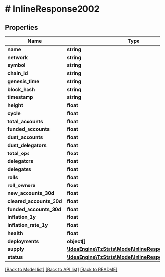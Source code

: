 # # InlineResponse2002

## Properties

Name | Type | Description | Notes
------------ | ------------- | ------------- | -------------
**name** | **string** |  |
**network** | **string** |  |
**symbol** | **string** |  |
**chain_id** | **string** |  |
**genesis_time** | **string** |  |
**block_hash** | **string** |  |
**timestamp** | **string** |  |
**height** | **float** |  |
**cycle** | **float** |  |
**total_accounts** | **float** |  |
**funded_accounts** | **float** |  |
**dust_accounts** | **float** |  |
**dust_delegators** | **float** |  |
**total_ops** | **float** |  |
**delegators** | **float** |  |
**delegates** | **float** |  |
**rolls** | **float** |  |
**roll_owners** | **float** |  |
**new_accounts_30d** | **float** |  |
**cleared_accounts_30d** | **float** |  |
**funded_accounts_30d** | **float** |  |
**inflation_1y** | **float** |  |
**inflation_rate_1y** | **float** |  |
**health** | **float** |  |
**deployments** | **object[]** |  |
**supply** | [**\IdeaEngine\TzStats\Model\InlineResponse2002Supply**](InlineResponse2002Supply.md) |  |
**status** | [**\IdeaEngine\TzStats\Model\InlineResponse2002Status**](InlineResponse2002Status.md) |  |

[[Back to Model list]](../../README.md#models) [[Back to API list]](../../README.md#endpoints) [[Back to README]](../../README.md)
